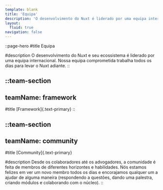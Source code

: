 ```yaml
---
template: blank
title: 'Equipa'
description: 'O desenvolvimento do Nuxt é liderado por uma equipa internacional. Nossa equipa comprometida trabalha todos os dias para mover o Nuxt adiante.'
layout:
  fluid: true
navigation: false
---
```


::page-hero
#title
Equipa

#description
O desenvolvimento do Nuxt e seu ecossistema é liderado por uma equipa internacional. Nossa equipa comprometida trabalha todos os dias para levar o Nuxt adiante.
::

::team-section
---
teamName: framework
---

#title
[Framework]{.text-primary}
::

::team-section
---
teamName: community
---
#title
[Community]{.text-primary}

#description
Desde os colaboradores até os advogadores, a comunidade é feita de membros de diferentes horizontes e habilidades. Nós estamos felizes em ver um novo membro todos os dias e encorajamos qualquer um a ajudar de alguma maneira (respondendo a questões, dando uma palestra, criando módulos e colaborando com o núcleo).
::

